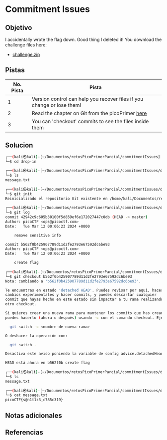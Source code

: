 # Commitment Issues
## Objetivo
I accidentally wrote the flag down. Good thing I deleted it! You download the challenge files here:

- [challenge.zip](https://artifacts.picoctf.net/c_titan/138/challenge.zip)

## Pistas

| No. Pista | Pista                                                                                                |
| --------- | ---------------------------------------------------------------------------------------------------- |
| 1         | Version control can help you recover files if you change or lose them!                               |
| 2         | Read the chapter on Git from the picoPrimer [here](https://primer.picoctf.org/#_git_version_control) |
| 3         | You can 'checkout' commits to see the files inside them                                              |


## Solucion
```bash
┌──(kali㉿kali)-[~/Documentos/retosPicoPrimerParcial/commitmentIssues]
└─$ cd drop-in         
                                                                            
┌──(kali㉿kali)-[~/Documentos/retosPicoPrimerParcial/commitmentIssues/drop-in]
└─$ ls
message.txt
                                                                            
┌──(kali㉿kali)-[~/Documentos/retosPicoPrimerParcial/commitmentIssues/drop-in]
└─$ git init
Reinicializado el repositorio Git existente en /home/kali/Documentos/retosPicoPrimerParcial/commitmentIssues/drop-in/.git/
                                                                            
┌──(kali㉿kali)-[~/Documentos/retosPicoPrimerParcial/commitmentIssues/drop-in]
└─$ git log 
commit 42942c9c605b30100f5d859ef6e172027447c0db (HEAD -> master)
Author: picoCTF <ops@picoctf.com>
Date:   Tue Mar 12 00:06:23 2024 +0000

    remove sensitive info

commit b562f0b425907789d11d2fe2793e67592dc6be93
Author: picoCTF <ops@picoctf.com>
Date:   Tue Mar 12 00:06:23 2024 +0000

    create flag
                                                                            
┌──(kali㉿kali)-[~/Documentos/retosPicoPrimerParcial/commitmentIssues/drop-in]
└─$ git checkout b562f0b425907789d11d2fe2793e67592dc6be93
Nota: cambiando a 'b562f0b425907789d11d2fe2793e67592dc6be93'.

Te encuentras en estado 'detached HEAD'. Puedes revisar por aquí, hacer
cambios experimentales y hacer commits, y puedes descartar cualquier
commit que hayas hecho en este estado sin impactar a tu rama realizando
otro checkout.

Si quieres crear una nueva rama para mantener los commits que has creado,
puedes hacerlo (ahora o después) usando -c con el comando checkout. Ejemplo:

  git switch -c <nombre-de-nueva-rama>

O deshacer la operación con:

  git switch -

Desactiva este aviso poniendo la variable de config advice.detachedHead en false

HEAD está ahora en b562f0b create flag
                                                                            
┌──(kali㉿kali)-[~/Documentos/retosPicoPrimerParcial/commitmentIssues/drop-in]
└─$ ls
message.txt
                                                                            
┌──(kali㉿kali)-[~/Documentos/retosPicoPrimerParcial/commitmentIssues/drop-in]
└─$ cat message.txt 
picoCTF{s@n1t1z3_c785c319}
```

## Notas adicionales

## Referencias